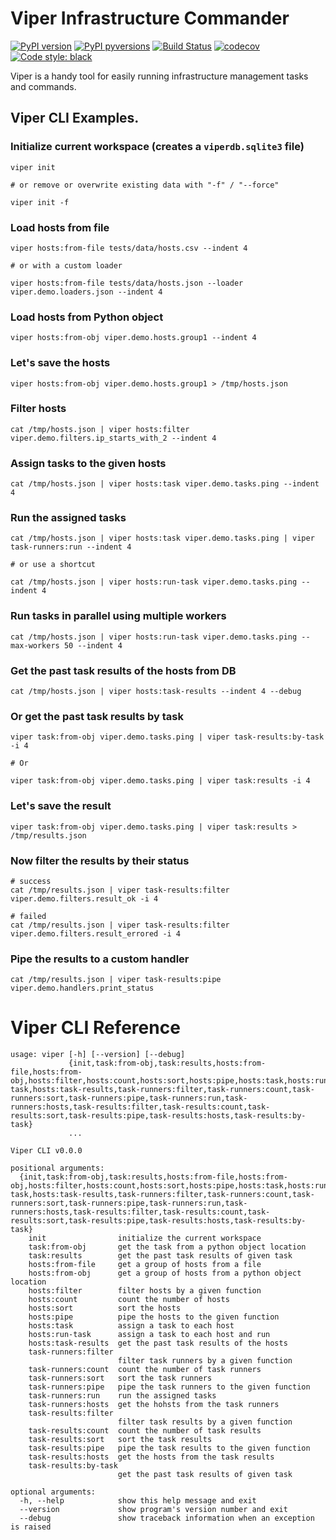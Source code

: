 # Viper Infrastructure Commander

[![PyPI version](https://img.shields.io/pypi/v/viper-infra-commander.svg)](https://pypi.org/project/viper-infra-commander)
[![PyPI pyversions](https://img.shields.io/pypi/pyversions/viper-infra-commander.svg)](https://pypi.org/project/viper-infra-commander)
[![Build Status](https://travis-ci.org/sayanarijit/viper.svg?branch=master)](https://travis-ci.org/sayanarijit/viper)
[![codecov](https://codecov.io/gh/sayanarijit/viper/branch/master/graph/badge.svg)](https://codecov.io/gh/sayanarijit/viper)
[![Code style: black](https://img.shields.io/badge/code%20style-black-000000.svg)](https://github.com/python/black)

Viper is a handy tool for easily running infrastructure management tasks and commands.

## Viper CLI Examples.

### Initialize current workspace (creates a `viperdb.sqlite3` file)

    viper init

    # or remove or overwrite existing data with "-f" / "--force"

    viper init -f


### Load hosts from file

    viper hosts:from-file tests/data/hosts.csv --indent 4

    # or with a custom loader

    viper hosts:from-file tests/data/hosts.json --loader viper.demo.loaders.json --indent 4


### Load hosts from Python object

    viper hosts:from-obj viper.demo.hosts.group1 --indent 4


### Let's save the hosts

    viper hosts:from-obj viper.demo.hosts.group1 > /tmp/hosts.json


### Filter hosts

    cat /tmp/hosts.json | viper hosts:filter viper.demo.filters.ip_starts_with_2 --indent 4


### Assign tasks to the given hosts

    cat /tmp/hosts.json | viper hosts:task viper.demo.tasks.ping --indent 4


### Run the assigned tasks

    cat /tmp/hosts.json | viper hosts:task viper.demo.tasks.ping | viper task-runners:run --indent 4

    # or use a shortcut

    cat /tmp/hosts.json | viper hosts:run-task viper.demo.tasks.ping --indent 4


### Run tasks in parallel using multiple workers

    cat /tmp/hosts.json | viper hosts:run-task viper.demo.tasks.ping --max-workers 50 --indent 4


### Get the past task results of the hosts from DB

    cat /tmp/hosts.json | viper hosts:task-results --indent 4 --debug


### Or get the past task results by task

    viper task:from-obj viper.demo.tasks.ping | viper task-results:by-task -i 4

    # Or

    viper task:from-obj viper.demo.tasks.ping | viper task:results -i 4


### Let's save the result

    viper task:from-obj viper.demo.tasks.ping | viper task:results > /tmp/results.json


### Now filter the results by their status

    # success
    cat /tmp/results.json | viper task-results:filter viper.demo.filters.result_ok -i 4

    # failed
    cat /tmp/results.json | viper task-results:filter viper.demo.filters.result_errored -i 4


### Pipe the results to a custom handler

    cat /tmp/results.json | viper task-results:pipe viper.demo.handlers.print_status



# Viper CLI Reference

```
usage: viper [-h] [--version] [--debug]
             {init,task:from-obj,task:results,hosts:from-file,hosts:from-obj,hosts:filter,hosts:count,hosts:sort,hosts:pipe,hosts:task,hosts:run-task,hosts:task-results,task-runners:filter,task-runners:count,task-runners:sort,task-runners:pipe,task-runners:run,task-runners:hosts,task-results:filter,task-results:count,task-results:sort,task-results:pipe,task-results:hosts,task-results:by-task}
             ...

Viper CLI v0.0.0

positional arguments:
  {init,task:from-obj,task:results,hosts:from-file,hosts:from-obj,hosts:filter,hosts:count,hosts:sort,hosts:pipe,hosts:task,hosts:run-task,hosts:task-results,task-runners:filter,task-runners:count,task-runners:sort,task-runners:pipe,task-runners:run,task-runners:hosts,task-results:filter,task-results:count,task-results:sort,task-results:pipe,task-results:hosts,task-results:by-task}
    init                initialize the current workspace
    task:from-obj       get the task from a python object location
    task:results        get the past task results of given task
    hosts:from-file     get a group of hosts from a file
    hosts:from-obj      get a group of hosts from a python object location
    hosts:filter        filter hosts by a given function
    hosts:count         count the number of hosts
    hosts:sort          sort the hosts
    hosts:pipe          pipe the hosts to the given function
    hosts:task          assign a task to each host
    hosts:run-task      assign a task to each host and run
    hosts:task-results  get the past task results of the hosts
    task-runners:filter
                        filter task runners by a given function
    task-runners:count  count the number of task runners
    task-runners:sort   sort the task runners
    task-runners:pipe   pipe the task runners to the given function
    task-runners:run    run the assigned tasks
    task-runners:hosts  get the hohsts from the task runners
    task-results:filter
                        filter task results by a given function
    task-results:count  count the number of task results
    task-results:sort   sort the task results
    task-results:pipe   pipe the task results to the given function
    task-results:hosts  get the hosts from the task results
    task-results:by-task
                        get the past task results of given task

optional arguments:
  -h, --help            show this help message and exit
  --version             show program's version number and exit
  --debug               show traceback information when an exception is raised
```
